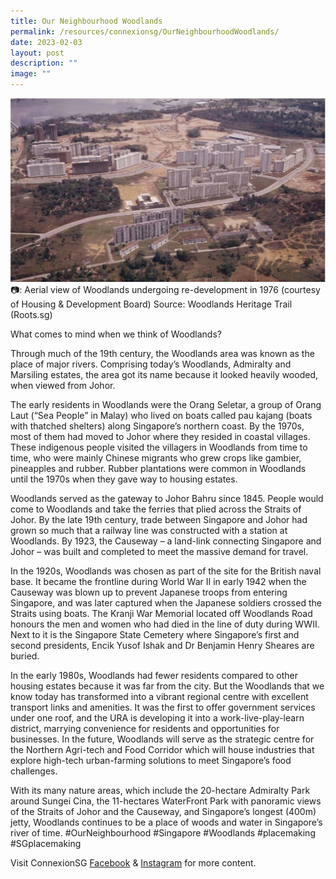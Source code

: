 ```yaml
---
title: Our Neighbourhood Woodlands
permalink: /resources/connexionsg/OurNeighbourhoodWoodlands/
date: 2023-02-03
layout: post
description: ""
image: ""
---
```

![](/images/connexionsg/2023/Woodlands.jpg)
📷: Aerial view of Woodlands undergoing re-development in 1976 (courtesy of Housing & Development Board)
Source: Woodlands Heritage Trail (Roots.sg)



What comes to mind when we think of Woodlands?

Through much of the 19th century, the Woodlands area was known as the place of major rivers. Comprising today’s Woodlands, Admiralty and Marsiling estates, the area got its name because it looked heavily wooded, when viewed from Johor.

The early residents in Woodlands were the Orang Seletar, a group of Orang Laut (“Sea People” in Malay) who lived on boats called pau kajang (boats with thatched shelters) along Singapore’s northern coast. By the 1970s, most of them had moved to Johor where they resided in coastal villages. These indigenous people visited the villagers in Woodlands from time to time, who were mainly Chinese migrants who grew crops like gambier, pineapples and rubber. Rubber plantations were common in Woodlands until the 1970s when they gave way to housing estates.

Woodlands served as the gateway to Johor Bahru since 1845. People would come to Woodlands and take the ferries that plied across the Straits of Johor. By the late 19th century, trade between Singapore and Johor had grown so much that a railway line was constructed with a station at Woodlands. By 1923, the Causeway – a land-link connecting Singapore and Johor – was built and completed to meet the massive demand for travel.

In the 1920s, Woodlands was chosen as part of the site for the British naval base. It became the frontline during World War II in early 1942 when the Causeway was blown up to prevent Japanese troops from entering Singapore, and was later captured when the Japanese soldiers crossed the Straits using boats. The Kranji War Memorial located off Woodlands Road honours the men and women who had died in the line of duty during WWII. Next to it is the Singapore State Cemetery where Singapore’s first and second presidents, Encik Yusof Ishak and Dr Benjamin Henry Sheares are buried.

In the early 1980s, Woodlands had fewer residents compared to other housing estates because it was far from the city. But the Woodlands that we know today has transformed into a vibrant regional centre with excellent transport links and amenities. It was the first to offer government services under one roof, and the URA is developing it into a work-live-play-learn district, marrying convenience for residents and opportunities for businesses. In the future, Woodlands will serve as the strategic centre for the Northern Agri-tech and Food Corridor which will house industries that explore high-tech urban-farming solutions to meet Singapore’s food challenges.

With its many nature areas, which include the 20-hectare Admiralty Park around Sungei Cina, the 11-hectares WaterFront Park with panoramic views of the Straits of Johor and the Causeway, and Singapore’s longest (400m) jetty, Woodlands continues to be a place of woods and water in Singapore’s river of time.  #OurNeighbourhood #Singapore #Woodlands #placemaking #SGplacemaking 


Visit ConnexionSG [Facebook](https://www.facebook.com/ConnexionSG) & [Instagram](https://www.instagram.com/connexionsg/) for more content.